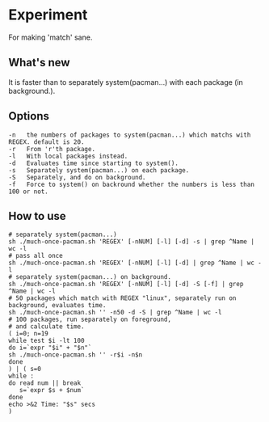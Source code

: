 # Experiment
  For making 'match' sane.

## What's new
  It is faster than to separately system(pacman...) with each package (in background.).

## Options
    -n   the numbers of packages to system(pacman...) which matchs with REGEX. default is 20.
    -r   From 'r'th package.
    -l   With local packages instead.
    -d   Evaluates time since starting to system().
    -s   Separately system(pacman...) on each package.
    -S   Separately, and do on background.
    -f   Force to system() on backround whether the numbers is less than 100 or not.

## How to use
    # separately system(pacman...)
    sh ./much-once-pacman.sh 'REGEX' [-nNUM] [-l] [-d] -s | grep ^Name | wc -l
    # pass all once
    sh ./much-once-pacman.sh 'REGEX' [-nNUM] [-l] [-d] | grep ^Name | wc -l
    # separately system(pacman...) on background.
    sh ./much-once-pacman.sh 'REGEX' [-nNUM] [-l] [-d] -S [-f] | grep ^Name | wc -l
    # 50 packages which match with REGEX "linux", separately run on background, evaluates time.
    sh ./much-once-pacman.sh '' -n50 -d -S | grep ^Name | wc -l
    # 100 packages, run separately on foreground,
    # and calculate time.
    ( i=0; n=19
    while test $i -lt 100
    do i=`expr "$i" + "$n"`
    sh ./much-once-pacman.sh '' -r$i -n$n
    done
    ) | ( s=0
    while :
    do read num || break
       s=`expr $s + $num`
    done
    echo >&2 Time: "$s" secs
    )
